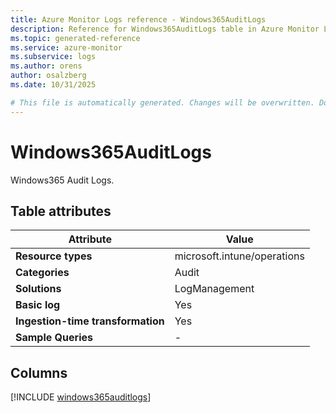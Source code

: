 ```yaml
---
title: Azure Monitor Logs reference - Windows365AuditLogs
description: Reference for Windows365AuditLogs table in Azure Monitor Logs.
ms.topic: generated-reference
ms.service: azure-monitor
ms.subservice: logs
ms.author: orens
author: osalzberg
ms.date: 10/31/2025

# This file is automatically generated. Changes will be overwritten. Do not change this file directly.
---
```


# Windows365AuditLogs

Windows365 Audit Logs.


## Table attributes

|Attribute|Value|
|---|---|
|**Resource types**|microsoft.intune/operations|
|**Categories**|Audit|
|**Solutions**| LogManagement|
|**Basic log**|Yes|
|**Ingestion-time transformation**|Yes|
|**Sample Queries**|-|



## Columns
  
[!INCLUDE [windows365auditlogs](~/reusable-content/ce-skilling/azure/includes/azure-monitor/reference/tables/windows365auditlogs-include.md)]
